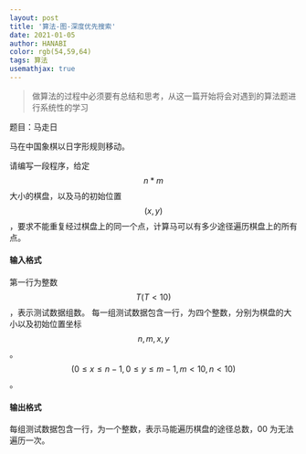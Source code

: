 ```yaml
---
layout: post
title: '算法-图-深度优先搜索'
date: 2021-01-05
author: HANABI
color: rgb(54,59,64)
tags: 算法
usemathjax: true
---
```


> 做算法的过程中必须要有总结和思考，从这一篇开始将会对遇到的算法题进行系统性的学习

题目：马走日

马在中国象棋以日字形规则移动。

请编写一段程序，给定 $$n*m$$大小的棋盘，以及马的初始位置 $$(x,y)$$，要求不能重复经过棋盘上的同一个点，计算马可以有多少途径遍历棋盘上的所有点。

#### 输入格式

第一行为整数 $$T(T<10)$$，表示测试数据组数。
每一组测试数据包含一行，为四个整数，分别为棋盘的大小以及初始位置坐标 $$n,m,x,y$$。$$(0≤x≤n−1,0≤y≤m−1,m<10,n<10)$$。

#### 输出格式

每组测试数据包含一行，为一个整数，表示马能遍历棋盘的途径总数，00 为无法遍历一次。